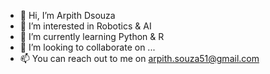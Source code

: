 - 👋 Hi, I’m Arpith Dsouza
- 👀 I’m interested in Robotics & AI
- 🌱 I’m currently learning Python & R
- 💞️ I’m looking to collaborate on ...
- 📫 You can reach out to me on arpith.souza51@gmail.com
<!---
arpithsouza24/arpithsouza24 is a ✨ special ✨ repository because its `README.md` (this file) appears on your GitHub profile.
You can click the Preview link to take a look at your changes.
--->
